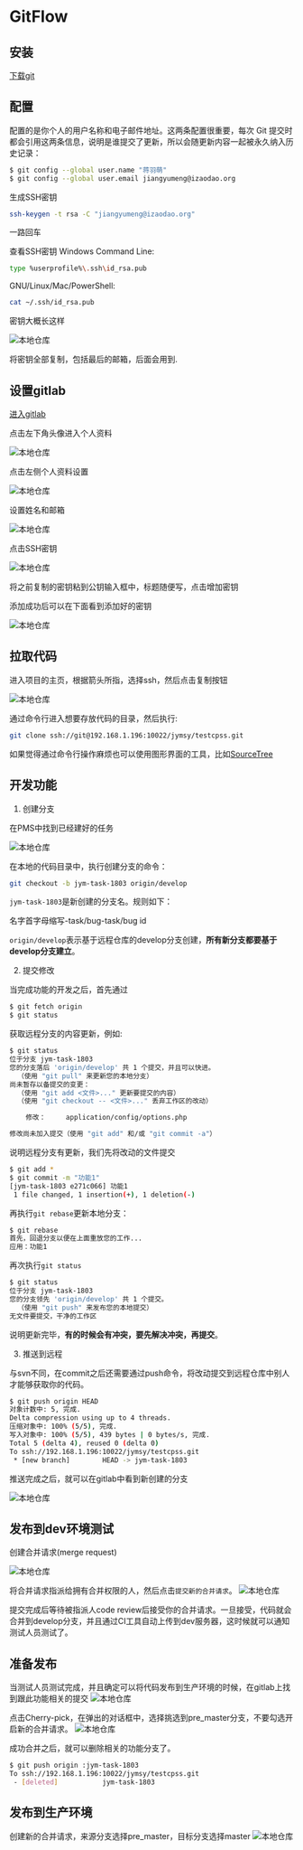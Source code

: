 GitFlow
=======

安装
-----------

[下载git](https://git-scm.com/downloads)

配置
-----------
配置的是你个人的用户名称和电子邮件地址。这两条配置很重要，每次 Git 提交时都会引用这两条信息，说明是谁提交了更新，所以会随更新内容一起被永久纳入历史记录：

```sh
$ git config --global user.name "蒋羽萌"
$ git config --global user.email jiangyumeng@izaodao.org
```

生成SSH密钥

```sh
ssh-keygen -t rsa -C "jiangyumeng@izaodao.org"
```
一路回车

查看SSH密钥
Windows Command Line:
```sh
type %userprofile%\.ssh\id_rsa.pub
```
GNU/Linux/Mac/PowerShell:
```sh
cat ~/.ssh/id_rsa.pub
```
密钥大概长这样

![本地仓库](https://raw.githubusercontent.com/jymsy/GitFlow/zaodao/2.jpg)

将密钥全部复制，包括最后的邮箱，后面会用到.


设置gitlab
-----------
[进入gitlab](http://192.168.1.196:10080)

点击左下角头像进入个人资料

![本地仓库](https://raw.githubusercontent.com/jymsy/GitFlow/zaodao/1.png)

点击左侧个人资料设置

![本地仓库](https://raw.githubusercontent.com/jymsy/GitFlow/zaodao/2.png)

设置姓名和邮箱

![本地仓库](https://raw.githubusercontent.com/jymsy/GitFlow/zaodao/3.png)

点击SSH密钥

![本地仓库](https://raw.githubusercontent.com/jymsy/GitFlow/zaodao/1.jpg)

将之前复制的密钥粘到公钥输入框中，标题随便写，点击增加密钥

添加成功后可以在下面看到添加好的密钥

![本地仓库](https://raw.githubusercontent.com/jymsy/GitFlow/zaodao/3.jpg)

拉取代码
-----------
进入项目的主页，根据箭头所指，选择ssh，然后点击复制按钮

![本地仓库](https://raw.githubusercontent.com/jymsy/GitFlow/zaodao/4.jpg)

通过命令行进入想要存放代码的目录，然后执行:
```sh
git clone ssh://git@192.168.1.196:10022/jymsy/testcpss.git
```

如果觉得通过命令行操作麻烦也可以使用图形界面的工具，比如[SourceTree](https://www.sourcetreeapp.com/)


开发功能
-----------
1. 创建分支

在PMS中找到已经建好的任务

![本地仓库](https://raw.githubusercontent.com/jymsy/GitFlow/zaodao/5.jpg)

在本地的代码目录中，执行创建分支的命令：
```sh
git checkout -b jym-task-1803 origin/develop
```
`jym-task-1803`是新创建的分支名。规则如下：

名字首字母缩写-task/bug-task/bug id

`origin/develop`表示基于远程仓库的develop分支创建，**所有新分支都要基于develop分支建立**。

2. 提交修改

当完成功能的开发之后，首先通过
```sh
$ git fetch origin
$ git status
```
获取远程分支的内容更新，例如:
```sh
$ git status
位于分支 jym-task-1803
您的分支落后 'origin/develop' 共 1 个提交，并且可以快进。
  （使用 "git pull" 来更新您的本地分支）
尚未暂存以备提交的变更：
  （使用 "git add <文件>..." 更新要提交的内容）
  （使用 "git checkout -- <文件>..." 丢弃工作区的改动）

	修改：     application/config/options.php

修改尚未加入提交（使用 "git add" 和/或 "git commit -a"）
```
说明远程分支有更新，我们先将改动的文件提交
```sh
$ git add *
$ git commit -m "功能1"
[jym-task-1803 e271c066] 功能1
 1 file changed, 1 insertion(+), 1 deletion(-)

```

再执行`git rebase`更新本地分支：
```sh
$ git rebase
首先，回退分支以便在上面重放您的工作...
应用：功能1
```
再次执行`git status`
```sh
$ git status
位于分支 jym-task-1803
您的分支领先 'origin/develop' 共 1 个提交。
  （使用 "git push" 来发布您的本地提交）
无文件要提交，干净的工作区
```
说明更新完毕，**有的时候会有冲突，要先解决冲突，再提交**。

3. 推送到远程

与svn不同，在commit之后还需要通过push命令，将改动提交到远程仓库中别人才能够获取你的代码。

```sh
$ git push origin HEAD
对象计数中: 5, 完成.
Delta compression using up to 4 threads.
压缩对象中: 100% (5/5), 完成.
写入对象中: 100% (5/5), 439 bytes | 0 bytes/s, 完成.
Total 5 (delta 4), reused 0 (delta 0)
To ssh://192.168.1.196:10022/jymsy/testcpss.git
 * [new branch]        HEAD -> jym-task-1803
```
推送完成之后，就可以在gitlab中看到新创建的分支

![本地仓库](https://raw.githubusercontent.com/jymsy/GitFlow/zaodao/8.jpg)

发布到dev环境测试
-----------
创建合并请求(merge request)

![本地仓库](https://raw.githubusercontent.com/jymsy/GitFlow/zaodao/9.jpg)

将合并请求指派给拥有合并权限的人，然后点击`提交新的合并请求`。
![本地仓库](https://raw.githubusercontent.com/jymsy/GitFlow/zaodao/10.jpg)

提交完成后等待被指派人code review后接受你的合并请求。一旦接受，代码就会合并到develop分支，并且通过CI工具自动上传到dev服务器，这时候就可以通知测试人员测试了。

准备发布
-----------
当测试人员测试完成，并且确定可以将代码发布到生产环境的时候，在gitlab上找到跟此功能相关的提交
![本地仓库](https://raw.githubusercontent.com/jymsy/GitFlow/zaodao/11.jpg)

点击Cherry-pick，在弹出的对话框中，选择挑选到pre_master分支，不要勾选开启新的合并请求。
![本地仓库](https://raw.githubusercontent.com/jymsy/GitFlow/zaodao/12.jpg)

成功合并之后，就可以删除相关的功能分支了。
```sh
$ git push origin :jym-task-1803
To ssh://192.168.1.196:10022/jymsy/testcpss.git
 - [deleted]           jym-task-1803
```

发布到生产环境
-----------
创建新的合并请求，来源分支选择pre_master，目标分支选择master
![本地仓库](https://raw.githubusercontent.com/jymsy/GitFlow/zaodao/13.jpg)


